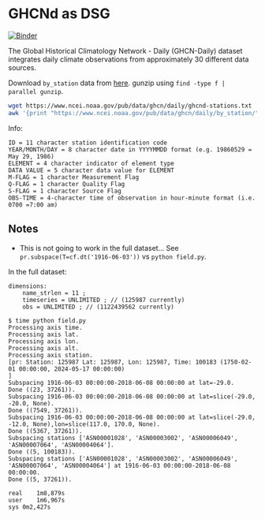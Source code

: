 # GHCNd as DSG

[![Binder](https://mybinder.org/badge_logo.svg)](https://mybinder.org/v2/gh/zequihg50/ghcnd-dsg/HEAD?labpath=remote.ipynb)

The Global Historical Climatology Network - Daily (GHCN-Daily) dataset integrates daily climate observations from approximately 30 different data sources.

Download `by_station` data from [here](https://www.ncei.noaa.gov/pub/data/ghcn/daily/). gunzip using `find -type f | parallel gunzip`.

```bash
wget https://www.ncei.noaa.gov/pub/data/ghcn/daily/ghcnd-stations.txt
awk '{print "https://www.ncei.noaa.gov/pub/data/ghcn/daily/by_station/"$1".csv.gz"}' ghcnd-stations.txt | parallel -j5 wget -nc -q -P by_station/ {}
```

Info:

```
ID = 11 character station identification code
YEAR/MONTH/DAY = 8 character date in YYYYMMDD format (e.g. 19860529 = May 29, 1986)
ELEMENT = 4 character indicator of element type 
DATA VALUE = 5 character data value for ELEMENT 
M-FLAG = 1 character Measurement Flag 
Q-FLAG = 1 character Quality Flag 
S-FLAG = 1 character Source Flag 
OBS-TIME = 4-character time of observation in hour-minute format (i.e. 0700 =7:00 am)
```

## Notes

- This is not going to work in the full dataset... See `pr.subspace(T=cf.dt('1916-06-03'))` vs `python field.py`.

In the full dataset:

```
dimensions:
	name_strlen = 11 ;
	timeseries = UNLIMITED ; // (125987 currently)
	obs = UNLIMITED ; // (1122439562 currently)

$ time python field.py 
Processing axis time.
Processing axis lat.
Processing axis lon.
Processing axis alt.
Processing axis station.
[pr: Station: 125987 Lat: 125987, Lon: 125987, Time: 100183 (1750-02-01 00:00:00, 2024-05-17 00:00:00)
]
Subspacing 1916-06-03 00:00:00-2018-06-08 00:00:00 at lat=-29.0.
Done ((23, 37261)).
Subspacing 1916-06-03 00:00:00-2018-06-08 00:00:00 at lat=slice(-29.0, -20.0, None).
Done ((7549, 37261)).
Subspacing 1916-06-03 00:00:00-2018-06-08 00:00:00 at lat=slice(-29.0, -12.0, None),lon=slice(117.0, 170.0, None).
Done ((5367, 37261)).
Subspacing stations ['ASN00001028', 'ASN00003002', 'ASN00006049', 'ASN00007064', 'ASN00004064'].
Done ((5, 100183)).
Subspacing stations ['ASN00001028', 'ASN00003002', 'ASN00006049', 'ASN00007064', 'ASN00004064'] at 1916-06-03 00:00:00-2018-06-08 00:00:00.
Done ((5, 37261)).

real	1m8,879s
user	1m6,967s
sys	0m2,427s
```

